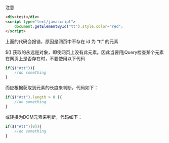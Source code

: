 注意

``` html
<div>test</div>
<script type="text/javascript">
	document.getElementById("tt").style.color="red";
</script>
```

上面的代码会报错，原因是网页中不存在 id 为 “tt” 的元素

$() 获取的永远是对象，即使网页上没有此元素。因此当要用jQuery检查某个元素在网页上是否存在时，不要使用以下代码

``` js
if($("#tt")){
    //do something
}
```

而应根据获取到元素的长度来判断，代码如下：

``` js
if($("#tt").length > 0 ){
    //do something
}
```

或转换为DOM元素来判断，代码如下：

``` js
if($("#tt")[0]){
    //do something
}
```


